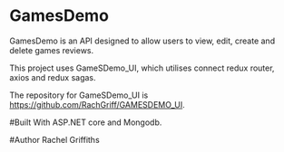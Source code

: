 # GamesDemo


GamesDemo is an API designed to allow users to view, edit, create and delete games reviews.

This project uses GameSDemo_UI, which utilises connect redux router, axios and redux sagas.

The repository for  GameSDemo_UI is https://github.com/RachGriff/GAMESDEMO_UI.

#Built With
ASP.NET core and Mongodb.



#Author
Rachel Griffiths
